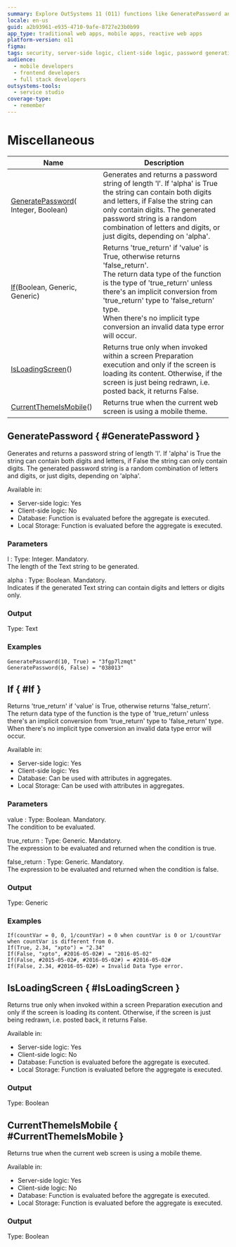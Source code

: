 ```yaml
---
summary: Explore OutSystems 11 (O11) functions like GeneratePassword and If, which offer server-side and client-side logic capabilities.
locale: en-us
guid: a2b93961-e935-4710-9afe-8727e23b0b99
app_type: traditional web apps, mobile apps, reactive web apps
platform-version: o11
figma:
tags: security, server-side logic, client-side logic, password generation, conditional statements
audience:
  - mobile developers
  - frontend developers
  - full stack developers
outsystems-tools:
  - service studio
coverage-type:
  - remember
---
```


# Miscellaneous

<table markdown="1">
<thead>
<tr>
<th>Name</th>
<th>Description</th>
</tr>
</thead>
<tbody>
<tr>
<td><a href="#GeneratePassword">GeneratePassword</a>(&#8203;Integer, Boolean)</td>
<td>Generates and returns a password string of length 'l'. If 'alpha' is True the string can contain both digits and letters, if False the string can only contain digits. The generated password string is a random combination of letters and digits, or just digits, depending on 'alpha'.</td>
</tr>
<tr>
<td><a href="#If">If</a>(&#8203;Boolean, Generic, Generic)</td>
<td>Returns 'true_return' if 'value' is True, otherwise returns 'false_return'.<br/>The return data type of the function is the type of 'true_return' unless there's an implicit conversion from 'true_return' type to 'false_return' type.<br/>When there's no implicit type conversion an invalid data type error will occur.</td>
</tr>
<tr>
<td><a href="#IsLoadingScreen">IsLoadingScreen</a>()</td>
<td>Returns true only when invoked within a screen Preparation execution and only if the screen is loading its content. Otherwise, if the screen is just being redrawn, i.e. posted back, it returns False.</td>
</tr>
<tr>
<td><a href="#CurrentThemeIsMobile">CurrentThemeIsMobile</a>()</td>
<td>Returns true when the current web screen is using a mobile theme.</td>
</tr>
</tbody>
</table>

## GeneratePassword { #GeneratePassword }

Generates and returns a password string of length 'l'. If 'alpha' is True the string can contain both digits and letters, if False the string can only contain digits. The generated password string is a random combination of letters and digits, or just digits, depending on 'alpha'.  

Available in:  

* Server-side logic: Yes
* Client-side logic: No
* Database: Function is evaluated before the aggregate is executed.
* Local Storage: Function is evaluated before the aggregate is executed.

### Parameters

l
:    Type: Integer. Mandatory.  
The length of the Text string to be generated.

alpha
:    Type: Boolean. Mandatory.  
Indicates if the generated Text string can contain digits and letters or digits only.

### Output

Type: Text  

### Examples

```
GeneratePassword(10, True) = "3fgp7lzmqt"
GeneratePassword(6, False) = "038013"
```

## If { #If }

Returns 'true_return' if 'value' is True, otherwise returns 'false_return'.  
The return data type of the function is the type of 'true_return' unless there's an implicit conversion from 'true_return' type to 'false_return' type.  
When there's no implicit type conversion an invalid data type error will occur.  

Available in:  

* Server-side logic: Yes
* Client-side logic: Yes
* Database: Can be used with attributes in aggregates.
* Local Storage: Can be used with attributes in aggregates.

### Parameters

value
:    Type: Boolean. Mandatory.  
The condition to be evaluated.

true_return
:    Type: Generic. Mandatory.  
The expression to be evaluated and returned when the condition is true.

false_return
:    Type: Generic. Mandatory.  
The expression to be evaluated and returned when the condition is false.

### Output

Type: Generic  

### Examples

```
If(countVar = 0, 0, 1/countVar) = 0 when countVar is 0 or 1/countVar when countVar is different from 0.
If(True, 2.34, "xpto") = "2.34"
If(False, "xpto", #2016-05-02#) = "2016-05-02"
If(False, #2015-05-02#, #2016-05-02#) = #2016-05-02#
If(False, 2.34, #2016-05-02#) = Invalid Data Type error.
```

## IsLoadingScreen { #IsLoadingScreen }

Returns true only when invoked within a screen Preparation execution and only if the screen is loading its content. Otherwise, if the screen is just being redrawn, i.e. posted back, it returns False.  

Available in:  

* Server-side logic: Yes
* Client-side logic: No
* Database: Function is evaluated before the aggregate is executed.
* Local Storage: Function is evaluated before the aggregate is executed.

### Output

Type: Boolean  

## CurrentThemeIsMobile { #CurrentThemeIsMobile }

Returns true when the current web screen is using a mobile theme.  

Available in:  

* Server-side logic: Yes
* Client-side logic: No
* Database: Function is evaluated before the aggregate is executed.
* Local Storage: Function is evaluated before the aggregate is executed.

### Output

Type: Boolean  
